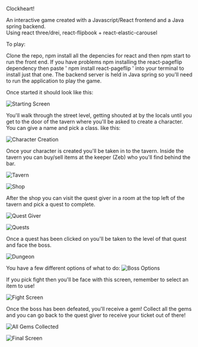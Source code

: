 Clockheart!

An interactive game created with a Javascript/React frontend and a Java spring backend. <br>
Using react three/drei, react-flipbook + react-elastic-carousel

To play:

Clone the repo, npm install all the depencies for react and then npm start to run the front end.
If you have problems npm installing the react-pageflip dependency then paste ' npm install react-pageflip ' into your terminal to install just that one.
The backend server is held in Java spring so you'll need to run the application to play the game.

Once started it should look like this:

![Starting Screen](https://user-images.githubusercontent.com/93158357/157117818-3e00f429-433d-4313-ad45-b940794416cd.png)

You'll walk through the street level, getting shouted at by the locals until you get to the door of the tavern where you'll be asked to create a character. You can give a name and pick a class.
like this:

![Character Creation](https://user-images.githubusercontent.com/93158357/157118032-a7ebb99a-0cd9-434d-a5a0-f29fb8228adf.png)


Once your character is created you'll be taken in to the tavern. Inside the tavern you can buy/sell items at the keeper (Zeb) who you'll find behind the bar.

![Tavern](https://user-images.githubusercontent.com/93158357/157118272-725bcdba-7384-422f-83a6-abb06fdd42da.png)

![Shop](https://user-images.githubusercontent.com/93158357/157118292-599c8b73-4276-4a26-a351-fb208264b67a.png)

After the shop you can visit the quest giver in a room at the top left of the tavern and pick a quest to complete.

![Quest Giver](https://user-images.githubusercontent.com/93158357/157118410-e805cd85-d498-438e-a692-e5ed724f990c.png)

![Quests](https://user-images.githubusercontent.com/93158357/157118449-fcefe5f2-b3a9-49d7-af21-acdba76f9e70.png)

Once a quest has been clicked on you'll be taken to the level of that quest and face the boss.

![Dungeon](https://user-images.githubusercontent.com/93158357/157118574-4cc1ef22-f346-4840-b3cf-1a0f18b73d83.png)

You have a few different options of what to do:
![Boss Options](https://user-images.githubusercontent.com/93158357/157118664-75736bb0-a386-47d1-b402-cbca4f21e51f.png)

If you pick fight then you'll be face with this screen, remember to select an item to use! 

![Fight Screen](https://user-images.githubusercontent.com/93158357/157118817-4a55f1f8-5c21-460d-9db1-922a542941a2.png)

Once the boss has been defeated, you'll receive a gem! Collect all the gems and you can go back to the quest giver to receive your ticket out of there!

![All Gems Collected](https://user-images.githubusercontent.com/93158357/157118971-becd62a4-0bbc-4169-8dc0-cf85f91e94ad.png)

![Final Screen](https://user-images.githubusercontent.com/93158357/157118986-a2acb3d7-31e7-4808-a67c-3f7f5e60a84b.png)




